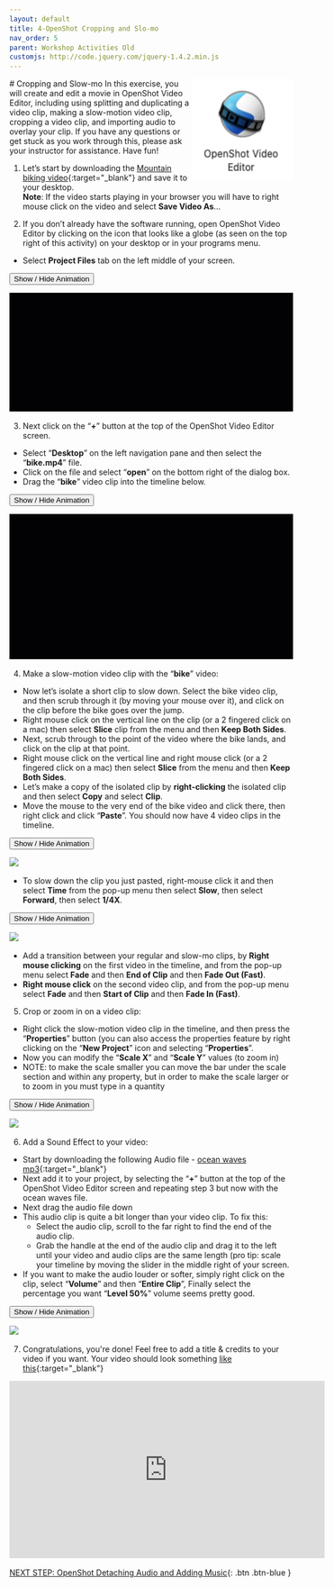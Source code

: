 ```yaml
---
layout: default
title: 4-OpenShot Cropping and Slo-mo
nav_order: 5
parent: Workshop Activities Old
customjs: http://code.jquery.com/jquery-1.4.2.min.js
---
```

<img src="images/openshot-slow-01.png" style="float:right;width:180px;height:180px;" alt="OpenShot logo"> 
# Cropping and Slow-mo
In this exercise, you will create and edit a movie in OpenShot Video Editor, including using splitting and duplicating a video clip, making a slow-motion video clip, cropping a video clip, and importing audio to overlay your clip. If you have any questions or get stuck as you work through this, please ask your instructor for assistance.  Have fun!

1. Let’s start by downloading the [Mountain biking video](https://bit.ly/3vrLJj0){:target="_blank"} and save it to your desktop.<br>
**Note**: If the video starts playing in your browser you will have to right mouse click on the video and select **Save Video As**… 

2. If you don’t already have the software running, open OpenShot Video Editor by clicking on the icon that looks like a globe (as seen on the top right of this activity) on your desktop or in your programs menu.
- Select **Project Files** tab on the left middle of your screen. 

<button onclick="toggle('gif1')">Show / Hide Animation </button>
<div id="gif1">
      <img src="images/openshot-slow-02.gif">
      </div>


3. Next click on the “**+**” button at the top  of the OpenShot Video Editor screen.  
- Select “**Desktop**” on the left navigation pane and then select the “**bike.mp4**” file. 
- Click on the file and select  “**open**” on the bottom right of the dialog box.
- Drag the “**bike**” video clip into the timeline below.

<button onclick="toggle('gif2')">Show / Hide Animation </button>
<div id="gif2">
      <img src="images/openshot-slow-03.gif">
      </div>

4. Make a slow-motion video clip with the “**bike**” video:
- Now let’s isolate a short clip to slow down. Select the bike video clip, and then scrub through it (by moving your mouse over it), and click on the clip before the bike goes over the jump.
- Right mouse click on the vertical line on the clip (or a 2 fingered click on a mac) then select **Slice** clip from the menu and then **Keep Both Sides**.
- Next, scrub through to the point of the video where the bike lands, and click on the clip at that point.
- Right mouse click on the vertical line and right mouse click (or a 2 fingered click on a mac) then select **Slice** from the menu and then **Keep Both Sides**.
- Let’s make a copy of the isolated clip by **right-clicking** the isolated clip and then select **Copy** and select **Clip**.
- Move the mouse to the very end of the bike video and click there, then right click and click “**Paste**”. You should now have 4 video clips in the timeline.

<button onclick="toggle('gif3')">Show / Hide Animation </button>
<div id="gif3">
      <img src="images/openshot-slow-04.gif">
      </div>

- To slow down the clip you just pasted, right-mouse click it and then select **Time** from the pop-up menu then select **Slow**, then select **Forward**, then select **1/4X**. 

<button onclick="toggle('gif4')">Show / Hide Animation </button>
<div id="gif4">
      <img src="images/openshot-slow-05.gif">
      </div>

- Add a transition between your regular and slow-mo clips, by **Right mouse clicking** on the first video in the timeline, and from the pop-up menu select **Fade** and then **End of Clip** and then **Fade Out (Fast)**.
- **Right mouse click** on the second video clip, and from the pop-up menu select **Fade** and then **Start of Clip** and then **Fade In (Fast)**.

5. Crop or zoom in on a video clip:
- Right click the slow-motion video clip in the timeline, and then press the “**Properties**” button (you can also access the properties feature by right clicking on the “**New Project**” icon and selecting “**Properties**”. 
- Now you can modify the “**Scale X**” and “**Scale Y**” values (to zoom in) 
- NOTE: to make the scale smaller you can move the bar under the scale section and within any property, but in order to make the scale larger or to zoom in you must type in a quantity

<button onclick="toggle('gif5')">Show / Hide Animation </button>
<div id="gif5">
      <img src="images/openshot-slow-06.gif">
      </div>

6. Add a Sound Effect to your video:
- Start by downloading the following Audio file - [ocean waves mp3](https://goo.gl/AJaPgv){:target="_blank"}
- Next add it to your project, by selecting the “**+**” button at the top  of the OpenShot Video Editor screen and repeating step 3 but now with the ocean waves file. 
- Next drag the audio file down 
- This audio clip is quite a bit longer than your video clip. To fix this: 
    - Select the audio clip, scroll to the far right to find the end of the audio clip.
    - Grab the handle at the end of the audio clip and drag it to the left until your video and audio clips are the same length (pro tip: scale your timeline by moving the slider in the middle right of your screen.
- If you want to make the audio louder or softer, simply right click on the clip, select “**Volume**” and then “**Entire Clip**”, Finally select the percentage you want “**Level 50%**” volume seems pretty good.

<button onclick="toggle('gif6')">Show / Hide Animation </button>
<div id="gif6">
      <img src="images/openshot-slow-07.gif">
      </div>

7. Congratulations, you're done! Feel free to add a title & credits to your video if you want. Your video should look something [like this](https://goo.gl/gkqx8b){:target="_blank"}
<iframe width="560" height="315" src="https://www.youtube.com/embed/YE3F7FDTaRY" title="YouTube video player" frameborder="0" allow="accelerometer; autoplay; clipboard-write; encrypted-media; gyroscope; picture-in-picture" allowfullscreen></iframe>


<script>  

    function toggle(input) {
        var x = document.getElementById(input);
        if (x.style.display === "none") {
            x.style.display = "block";
        } else {
            x.style.display = "none";
        }
    }
</script>

[NEXT STEP: OpenShot Detaching Audio and Adding Music](openshot-audio-music.html){: .btn .btn-blue }
